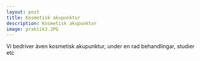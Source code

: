 ```yaml
---
layout: post
title: Kosmetisk akupunktur
description: Kosmetisk akupunktur
image: praktik3.JPG
---
```

Vi bedriver även kosmetisk akupunktur, under en rad behandlingar, studier etc
